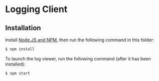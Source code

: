 # Logging Client

## Installation

Install [Node.JS and NPM](https://nodejs.org/en/), then run the following command in this folder:

```bash
$ npm install
```

To launch the log viewer, run the following command (after it has been installed):

```bash
$ npm start
```
